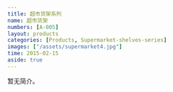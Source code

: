 ```yaml
---
title: 超市货架系列
name: 超市货架
numbers: [A-005]
layout: products
categories: [Products, Supermarket-shelves-series]
images: ["/assets/supermarket4.jpg"]
time: 2015-02-15
aside: true
---
```


暂无简介。

